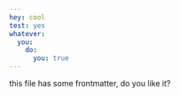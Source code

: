 ```yaml
---
hey: cool
test: yes
whatever:
  you:
    do:
      you: true
---
```


this file has some frontmatter, do you like it?
